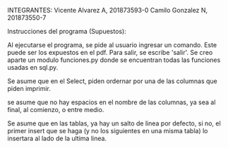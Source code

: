 INTEGRANTES: Vicente Alvarez A, 201873593-0
              Camilo Gonzalez N, 201873550-7


Instrucciones del programa (Supuestos):

Al ejecutarse el programa, se pide al usuario ingresar un comando. Este puede ser los expuestos en el pdf. Para salir, se escribe 'salir'.
Se creo aparte un modulo funciones.py donde se encuentran todas las funciones usadas en sql.py.

Se asume que en el Select, piden ordernar por una de las columnas que piden imprimir.

se asume que no hay espacios en el nombre de las columnas, ya sea al final, al comienzo, o entre medio.

Se asume que en las tablas, ya hay un salto de linea por defecto, si no, el primer insert que se haga (y no los siguientes en una misma tabla) lo insertara al lado de la ultima linea.
